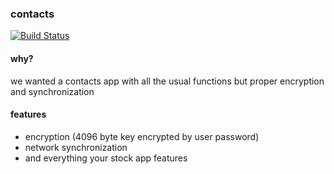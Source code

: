 ### contacts
[![Build Status](http://build.eberlein.io:8080/job/android_contacts/badge/icon)](http://build.eberlein.io:8080/job/android_contacts/)

#### why?
we wanted a contacts app with all the usual functions but proper encryption and synchronization

#### features
- encryption (4096 byte key encrypted by user password)
- network synchronization
- and everything your stock app features
